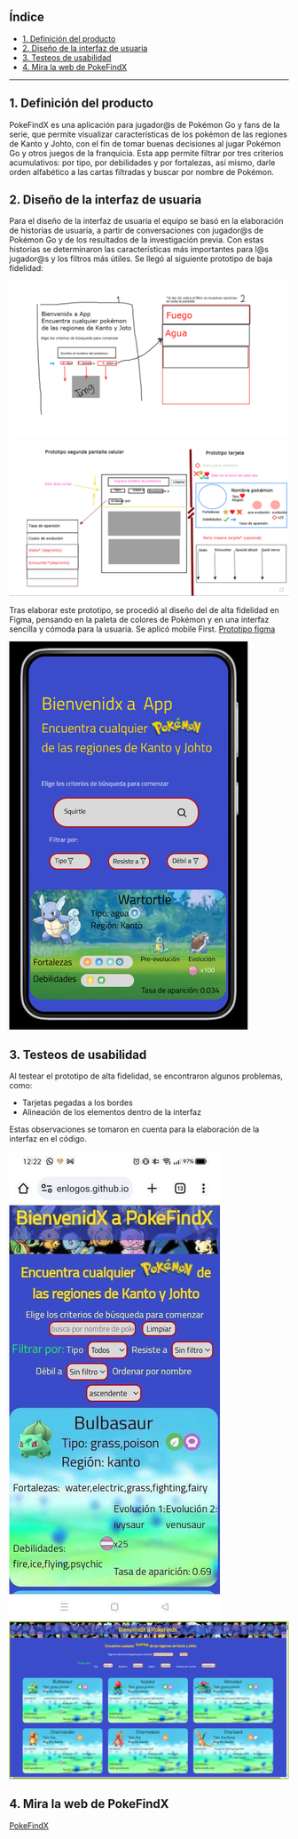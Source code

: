 
## Índice

* [1. Definición del producto](#1-Definición-del-producto)
* [2. Diseño de la interfaz de usuaria](#2-Diseño-de-la-interfaz-de-usuaria)
* [3. Testeos de usabilidad](#3-Testeos-de-usabilidad)
* [4. Mira la web de PokeFindX](#4-Mira-la-web-de-PokeFindX)

***

## 1. Definición del producto

PokeFindX es una aplicación para jugador@s de Pokémon Go y fans de la serie, que permite visualizar características de los pokémon de las regiones de Kanto y Johto, con el fin
de tomar buenas decisiones al jugar Pokémon Go y otros juegos de la franquicia. Esta app permite filtrar por tres criterios acumulativos: por tipo, por debilidades y por fortalezas, así mismo, darle orden alfabético a las cartas filtradas y buscar por nombre de Pokémon.

## 2. Diseño de la interfaz de usuaria

Para el diseño de la interfaz de usuaria el equipo se basó en la elaboración de historias de usuaria, a partir de conversaciones con jugador@s de Pokémon Go y de los resultados de la investigación previa. Con estas historias se determinaron las características más importantes para l@s jugador@s y los filtros más útiles. Se llegó al siguiente prototipo de baja fidelidad:

![Prot 1](https://github.com/PenLogos/DEV011-data-lovers/blob/main/Prototipo%20de%20baja%20fidelidad%20pantalla%201%20y%20pantalla%20de%20opciones%20de%20filtro.png)
![Prot 2](https://github.com/PenLogos/DEV011-data-lovers/blob/main/Prototipo%20(bf)%20segunda%20pantalla.png)

Tras elaborar este prototipo, se procedió al diseño del de alta fidelidad en Figma, pensando en la paleta de colores de Pokémon y en una interfaz sencilla y cómoda para la usuaria. Se aplicó mobile First. [Prototipo figma](https://www.figma.com/proto/g2wBlwyuuT77O7nmwL8O1r/Prototipo-de-alta-fidelidad?type=design&node-id=3-2&t=xNE7sVgTScXBJgoy-0&scaling=scale-down&page-id=0%3A1&starting-point-node-id=3%3A2)

![Prot-HF-imagen](https://github.com/PenLogos/DEV011-data-lovers/blob/main/Prot.%20alta.png)

## 3. Testeos de usabilidad

Al testear el prototipo de alta fidelidad, se encontraron algunos problemas, como:

- Tarjetas pegadas a los bordes
- Alineación de los elementos dentro de la interfaz

Estas observaciones se tomaron en cuenta para la elaboración de la interfaz en el código.

![Interfaz-celular](https://github.com/PenLogos/DEV011-data-lovers/blob/main/App%20on%20mobile.jpg)
![Interfaz-pc](https://github.com/PenLogos/DEV011-data-lovers/blob/main/Interfaz%20computador.png)

## 4. Mira la web de PokeFindX

[PokeFindX](https://penlogos.github.io/DEV011-data-lovers/)